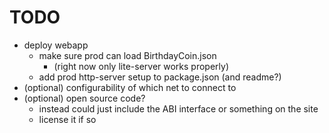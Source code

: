 # TODO
- deploy webapp
  - make sure prod can load BirthdayCoin.json
    - (right now only lite-server works properly)
  - add prod http-server setup to package.json (and readme?)
- (optional) configurability of which net to connect to
- (optional) open source code?
  - instead could just include the ABI interface or something on the site
  - license it if so
